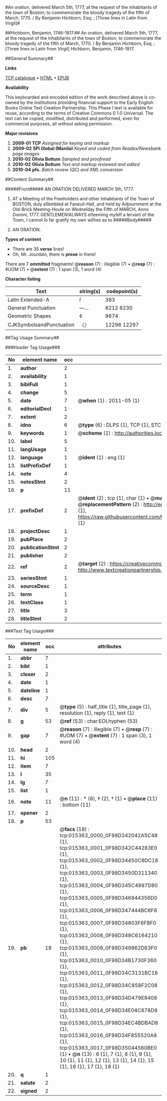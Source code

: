 #An oration, delivered March 5th, 1777, at the request of the inhabitants of the town of Boston; to commemorate the bloody tragedy of the fifth of March, 1770. / By Benjamin Hichborn, Esq; ; [Three lines in Latin from Virgil]#

##Hichborn, Benjamin, 1746-1817.##
An oration, delivered March 5th, 1777, at the request of the inhabitants of the town of Boston; to commemorate the bloody tragedy of the fifth of March, 1770. / By Benjamin Hichborn, Esq; ; [Three lines in Latin from Virgil]
Hichborn, Benjamin, 1746-1817.

##General Summary##

**Links**

[TCP catalogue](http://www.ota.ox.ac.uk/tcp/)  • 
[HTML](http://tei.it.ox.ac.uk/tcp/Texts-HTML/free/N12/N12172.html)  • 
[EPUB](http://tei.it.ox.ac.uk/tcp/Texts-EPUB/free/N12/N12172.epub)

**Availability**

This keyboarded and encoded edition of the
	       work described above is co-owned by the institutions
	       providing financial support to the Early English Books
	       Online Text Creation Partnership. This Phase I text is
	       available for reuse, according to the terms of Creative
	       Commons 0 1.0 Universal. The text can be copied,
	       modified, distributed and performed, even for
	       commercial purposes, all without asking permission.

**Major revisions**

1. __2009-01__ __TCP__ *Assigned for keying and markup*
1. __2009-02__ __SPi Global (Manila)__ *Keyed and coded from Readex/Newsbank page images*
1. __2010-02__ __Olivia Bottum__ *Sampled and proofread*
1. __2010-02__ __Olivia Bottum__ *Text and markup reviewed and edited*
1. __2010-04__ __pfs.__ *Batch review (QC) and XML conversion*

##Content Summary##

#####Front#####
AN ORATION DELIVERED MARCH 5th, 1777.
1. AT a Meeting of the Freeholders and other Inhabitants of the Town of BOSTON, duly aſſembled at Faneuil-Hall, and held by Adjournment at the Old-Brick Meeting-Houſe on Wedneſday the Fifth of MARCH, Anno Domini, 1777.
GENTLEMEN!ALWAYS eſteeming myſelf a ſervant of the Town, I cannot ſo far gratify my own wiſhes as to
#####Body#####

1. AN ORATION.

**Types of content**

  * There are 35 **verse** lines!
  * Oh, Mr. Jourdain, there is **prose** in there!

There are 7 **ommitted** fragments! 
 @__reason__ (7) : illegible (7)  •  @__resp__ (7) : #UOM (7)  •  @__extent__ (7) : 1 span (3), 1 word (4)

**Character listing**


|Text|string(s)|codepoint(s)|
|---|---|---|
|Latin Extended-A|ſ|383|
|General Punctuation|—…|8212 8230|
|Geometric Shapes|◊|9674|
|CJKSymbolsandPunctuation|〈〉|12296 12297|

##Tag Usage Summary##

###Header Tag Usage###

|No|element name|occ|attributes|
|---|---|---|---|
|1.|__author__|2||
|2.|__availability__|1||
|3.|__biblFull__|1||
|4.|__change__|5||
|5.|__date__|7| @__when__ (1) : 2011-05 (1)|
|6.|__editorialDecl__|1||
|7.|__extent__|2||
|8.|__idno__|6| @__type__ (6) : DLPS (1), TCP (1), STC (1), NOTIS (1), IMAGE-SET (1), EVANS-CITATION (1)|
|9.|__keywords__|1| @__scheme__ (1) : http://authorities.loc.gov/ (1)|
|10.|__label__|5||
|11.|__langUsage__|1||
|12.|__language__|1| @__ident__ (1) : eng (1)|
|13.|__listPrefixDef__|1||
|14.|__note__|4||
|15.|__notesStmt__|2||
|16.|__p__|11||
|17.|__prefixDef__|2| @__ident__ (2) : tcp (1), char (1)  •  @__matchPattern__ (2) : ([0-9\-]+):([0-9IVX]+) (1), (.+) (1)  •  @__replacementPattern__ (2) : http://eebo.chadwyck.com/downloadtiff?vid=$1&page=$2 (1), https://raw.githubusercontent.com/textcreationpartnership/Texts/master/tcpchars.xml#$1 (1)|
|18.|__projectDesc__|1||
|19.|__pubPlace__|2||
|20.|__publicationStmt__|2||
|21.|__publisher__|2||
|22.|__ref__|2| @__target__ (2) : https://creativecommons.org/publicdomain/zero/1.0/ (1), http://www.textcreationpartnership.org/docs/. (1)|
|23.|__seriesStmt__|1||
|24.|__sourceDesc__|1||
|25.|__term__|1||
|26.|__textClass__|1||
|27.|__title__|3||
|28.|__titleStmt__|2||


###Text Tag Usage###

|No|element name|occ|attributes|
|---|---|---|---|
|1.|__abbr__|7||
|2.|__bibl__|1||
|3.|__closer__|2||
|4.|__date__|1||
|5.|__dateline__|1||
|6.|__desc__|7||
|7.|__div__|5| @__type__ (5) : half_title (1), title_page (1), resolution (1), reply (1), text (1)|
|8.|__g__|53| @__ref__ (53) : char:EOLhyphen (53)|
|9.|__gap__|7| @__reason__ (7) : illegible (7)  •  @__resp__ (7) : #UOM (7)  •  @__extent__ (7) : 1 span (3), 1 word (4)|
|10.|__head__|2||
|11.|__hi__|105||
|12.|__item__|7||
|13.|__l__|35||
|14.|__lg__|7||
|15.|__list__|1||
|16.|__note__|11| @__n__ (11) : * (8), ‡ (2), † (1)  •  @__place__ (11) : bottom (11)|
|17.|__opener__|2||
|18.|__p__|53||
|19.|__pb__|18| @__facs__ (18) : tcp:015363_0000_0F98D342042A5C48 (1), tcp:015363_0001_0F98D342C44283E0 (1), tcp:015363_0002_0F98D34450C8DC18 (1), tcp:015363_0003_0F98D3450D311340 (1), tcp:015363_0004_0F98D345C4997D80 (1), tcp:015363_0005_0F98D346844356D0 (1), tcp:015363_0006_0F98D347444BC6F8 (1), tcp:015363_0007_0F98D34803F6FBF0 (1), tcp:015363_0008_0F98D348C6164210 (1), tcp:015363_0009_0F98D349862D63F0 (1), tcp:015363_0010_0F98D34B1730F360 (1), tcp:015363_0011_0F98D34C3131BC18 (1), tcp:015363_0012_0F98D34C858F2C08 (1), tcp:015363_0013_0F98D34D479E8408 (1), tcp:015363_0014_0F98D34E04C878D8 (1), tcp:015363_0015_0F98D34EC4BDBAD8 (1), tcp:015363_0016_0F98D34F855520A8 (1), tcp:015363_0017_0F98D35044560BE0 (1)  •  @__n__ (13) : 6 (1), 7 (1), 8 (1), 9 (1), 10 (1), 11 (1), 12 (1), 13 (1), 14 (1), 15 (1), 16 (1), 17 (1), 18 (1)|
|20.|__q__|1||
|21.|__salute__|2||
|22.|__signed__|2||
